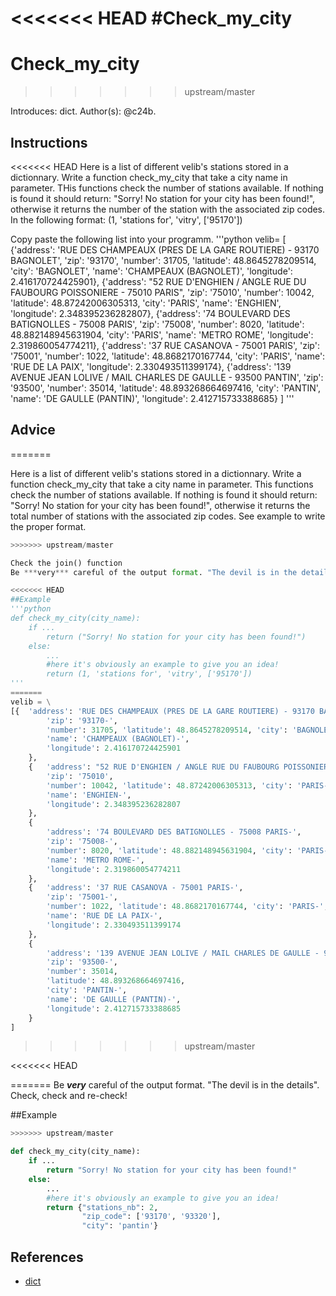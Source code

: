 <<<<<<< HEAD
#Check_my_city
=======
# Check_my_city
>>>>>>> upstream/master

Introduces: dict.
Author(s): @c24b.

## Instructions
<<<<<<< HEAD
Here is a list of different velib's stations stored in a dictionnary.
Write a function check_my_city that take a city name in parameter.
THis functions check the number of stations available. If nothing is found it should return:
"Sorry! No station for your city has been found!", otherwise it returns the number of the station with the associated zip codes.
In the following format:
(1, 'stations for', 'vitry', ['95170'])

Copy paste the following list into your programm.
'''python
velib= [
{'address': 'RUE DES CHAMPEAUX (PRES DE LA GARE ROUTIERE) - 93170 BAGNOLET', 'zip': '93170', 'number': 31705, 'latitude': 48.8645278209514, 'city': 'BAGNOLET', 'name': 'CHAMPEAUX (BAGNOLET)', 'longitude': 2.416170724425901},
{'address': "52 RUE D'ENGHIEN / ANGLE RUE DU FAUBOURG POISSONIERE - 75010 PARIS", 'zip': '75010', 'number': 10042, 'latitude': 48.87242006305313, 'city': 'PARIS', 'name': 'ENGHIEN', 'longitude': 2.348395236282807},
{'address': '74 BOULEVARD DES BATIGNOLLES - 75008 PARIS', 'zip': '75008', 'number': 8020, 'latitude': 48.882148945631904, 'city': 'PARIS', 'name': 'METRO ROME', 'longitude': 2.319860054774211},
{'address': '37 RUE CASANOVA - 75001 PARIS', 'zip': '75001', 'number': 1022, 'latitude': 48.8682170167744, 'city': 'PARIS', 'name': 'RUE DE LA PAIX', 'longitude': 2.330493511399174},
{'address': '139 AVENUE JEAN LOLIVE / MAIL CHARLES DE GAULLE - 93500 PANTIN', 'zip': '93500', 'number': 35014, 'latitude': 48.893268664697416, 'city': 'PANTIN', 'name': 'DE GAULLE (PANTIN)', 'longitude': 2.412715733388685}
]
'''

## Advice
=======

Here is a list of different velib's stations stored in a dictionnary.
Write a function check_my_city that take a city name in parameter.
This functions check the number of stations available. If nothing is
found it should return: "Sorry! No station for your city has been
found!", otherwise it returns the total number of stations with the
associated zip codes. See example to write the proper format.

```python
>>>>>>> upstream/master

Check the join() function
Be ***very*** careful of the output format. "The devil is in the details". Check, check and re-check!

<<<<<<< HEAD
##Example
'''python
def check_my_city(city_name):
	if ...
		return ("Sorry! No station for your city has been found!")
	else:
		...
		#here it's obviously an example to give you an idea!
		return (1, 'stations for', 'vitry', ['95170'])
'''
=======
velib = \
[{  'address': 'RUE DES CHAMPEAUX (PRES DE LA GARE ROUTIERE) - 93170 BAGNOLET',
        'zip': '93170-',
        'number': 31705, 'latitude': 48.8645278209514, 'city': 'BAGNOLET',
        'name': 'CHAMPEAUX (BAGNOLET)-',
        'longitude': 2.416170724425901
    },
    {   'address': "52 RUE D'ENGHIEN / ANGLE RUE DU FAUBOURG POISSONIERE - 75010 PARIS",
        'zip': '75010',
        'number': 10042, 'latitude': 48.87242006305313, 'city': 'PARIS-',
        'name': 'ENGHIEN-',
        'longitude': 2.348395236282807
    },
    {
        'address': '74 BOULEVARD DES BATIGNOLLES - 75008 PARIS-',
        'zip': '75008-',
        'number': 8020, 'latitude': 48.882148945631904, 'city': 'PARIS-',
        'name': 'METRO ROME-',
        'longitude': 2.319860054774211
    },
    {   'address': '37 RUE CASANOVA - 75001 PARIS-',
        'zip': '75001-',
        'number': 1022, 'latitude': 48.8682170167744, 'city': 'PARIS-',
        'name': 'RUE DE LA PAIX-',
        'longitude': 2.330493511399174
    },
    {
        'address': '139 AVENUE JEAN LOLIVE / MAIL CHARLES DE GAULLE - 93500 PANTIN-',
        'zip': '93500-',
        'number': 35014,
        'latitude': 48.893268664697416,
        'city': 'PANTIN-',
        'name': 'DE GAULLE (PANTIN)-',
        'longitude': 2.412715733388685
    }
]
```
>>>>>>> upstream/master


<<<<<<< HEAD


=======
Be ***very*** careful of the output format.
"The devil is in the details".
Check, check and re-check!

##Example

```python
>>>>>>> upstream/master

def check_my_city(city_name):
    if ...
        return "Sorry! No station for your city has been found!"
    else:
        ...
        #here it's obviously an example to give you an idea!
        return {"stations_nb": 2,
                "zip_code": ['93170', '93320'],
                "city": 'pantin'}

```

## References
 - [dict](https://docs.python.org/3/library/stdtypes.html#mapping-types-dict)
